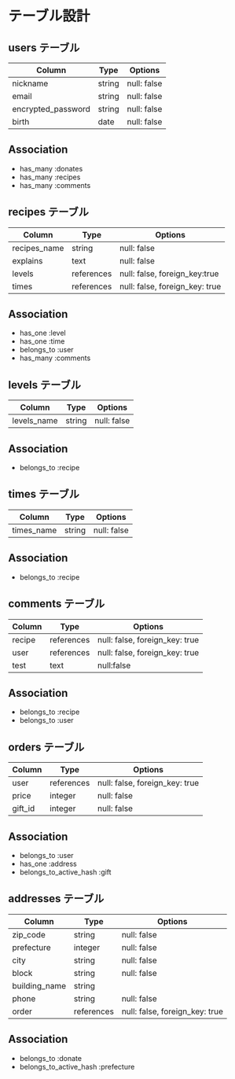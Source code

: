 # テーブル設計

## users テーブル

| Column            | Type   | Options     |
| ----------------- | ------ | ----------- |
| nickname          | string | null: false |
| email             | string | null: false |
| encrypted_password| string | null: false |
| birth             | date   | null: false |

## Association

- has_many :donates
- has_many :recipes
- has_many :comments


## recipes テーブル

| Column               | Type      | Options                         |
| -------------------- | --------- | ------------------------------- |
| recipes_name         | string    | null: false                     |
| explains             | text      | null: false                     |
| levels               | references| null: false, foreign_key:true   | 
| times                | references| null: false, foreign_key: true  |

## Association
- has_one :level
- has_one :time
- belongs_to :user
- has_many :comments


## levels テーブル

| Column               | Type      | Options                         |
| -------------------- | --------- | ------------------------------- |
| levels_name          | string    | null: false                     |

## Association
- belongs_to :recipe



## times テーブル

| Column               | Type      | Options                         |
| -------------------- | --------- | ------------------------------- |
| times_name           | string    | null: false                     |

## Association
- belongs_to :recipe



## comments テーブル

| Column            | Type      | Options                         |
| ----------------- | --------- | ------------------------------- |
| recipe            | references| null: false, foreign_key: true  |
| user              | references| null: false, foreign_key: true  |
| test              | text      | null:false                      |

## Association
 - belongs_to :recipe
 - belongs_to :user



## orders テーブル

| Column            | Type      | Options                         |
| ----------------- | --------- | ------------------------------- |
| user              | references| null: false, foreign_key: true  |
| price             | integer   | null: false                     |
| gift_id           | integer   | null: false                     |

## Association

- belongs_to :user
- has_one :address
- belongs_to_active_hash :gift


## addresses テーブル

| Column            | Type      | Options                         |
| ----------------- | --------- | ------------------------------- |
| zip_code          | string    | null: false                     |
| prefecture        | integer   | null: false                     |
| city              | string    | null: false                     |
| block             | string    | null: false                     |
| building_name     | string    |                                 |
| phone             | string    | null: false                     |
| order             | references| null: false, foreign_key: true  |

## Association

- belongs_to :donate
- belongs_to_active_hash :prefecture


